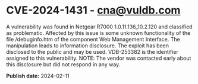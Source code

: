 # CVE-2024-1431 - cna@vuldb.com

A vulnerability was found in Netgear R7000 1.0.11.136_10.2.120 and classified as problematic. Affected by this issue is some unknown functionality of the file /debuginfo.htm of the component Web Management Interface. The manipulation leads to information disclosure. The exploit has been disclosed to the public and may be used. VDB-253382 is the identifier assigned to this vulnerability. NOTE: The vendor was contacted early about this disclosure but did not respond in any way.

**Publish date:** 2024-02-11
